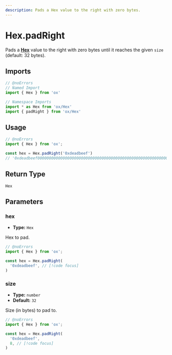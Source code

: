 ```yaml
---
description: Pads a Hex value to the right with zero bytes.
---
```


# Hex.padRight

Pads a **[Hex](/api/hex)** value to the right with zero bytes until it reaches the given `size` (default: 32 bytes).

## Imports

```ts twoslash
// @noErrors
// Named Import 
import { Hex } from 'ox'

// Namespace Imports
import * as Hex from 'ox/Hex'
import { padRight } from 'ox/Hex'
```

## Usage

```ts twoslash
// @noErrors
import { Hex } from 'ox';

const hex = Hex.padRight('0xdeadbeef')
// '0xdeadbeef000000000000000000000000000000000000000000000000000000000'
```

## Return Type

`Hex`

## Parameters

### hex

- **Type:** `Hex`

Hex to pad.

```ts twoslash
// @noErrors
import { Hex } from 'ox';

const hex = Hex.padRight(
  '0xdeadbeef', // [!code focus]
)
```

### size

- **Type:** `number`
- **Default:** `32`

Size (in bytes) to pad to.

```ts twoslash
// @noErrors
import { Hex } from 'ox';

const hex = Hex.padRight(
  '0xdeadbeef',
  8, // [!code focus]
)
```
